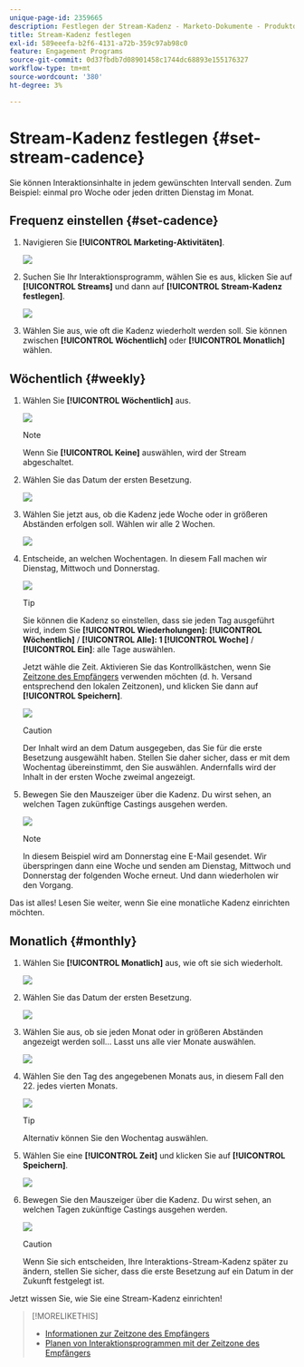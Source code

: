 ```yaml
---
unique-page-id: 2359665
description: Festlegen der Stream-Kadenz - Marketo-Dokumente - Produktdokumentation
title: Stream-Kadenz festlegen
exl-id: 589eeefa-b2f6-4131-a72b-359c97ab98c0
feature: Engagement Programs
source-git-commit: 0d37fbdb7d08901458c1744dc68893e155176327
workflow-type: tm+mt
source-wordcount: '380'
ht-degree: 3%

---
```


# Stream-Kadenz festlegen {#set-stream-cadence}

Sie können Interaktionsinhalte in jedem gewünschten Intervall senden. Zum Beispiel: einmal pro Woche oder jeden dritten Dienstag im Monat.

## Frequenz einstellen {#set-cadence}

1. Navigieren Sie **[!UICONTROL Marketing-Aktivitäten]**.

   ![](assets/login-marketing-activities.png)

1. Suchen Sie Ihr Interaktionsprogramm, wählen Sie es aus, klicken Sie auf **[!UICONTROL Streams]** und dann auf **[!UICONTROL Stream-Kadenz festlegen]**.

   ![](assets/selectstreamcadence.jpg)

1. Wählen Sie aus, wie oft die Kadenz wiederholt werden soll. Sie können zwischen **[!UICONTROL Wöchentlich]** oder **[!UICONTROL Monatlich]** wählen.

## Wöchentlich {#weekly}

1. Wählen Sie **[!UICONTROL Wöchentlich]** aus.

   ![](assets/image2017-12-5-14-3a9-3a43.png)

   >[!NOTE]
   >
   >Wenn Sie **[!UICONTROL Keine]** auswählen, wird der Stream abgeschaltet.

1. Wählen Sie das Datum der ersten Besetzung.

   ![](assets/image2017-12-5-14-3a10-3a17.png)

1. Wählen Sie jetzt aus, ob die Kadenz jede Woche oder in größeren Abständen erfolgen soll. Wählen wir alle 2 Wochen.

   ![](assets/image2017-12-5-14-3a10-3a56.png)

1. Entscheide, an welchen Wochentagen. In diesem Fall machen wir Dienstag, Mittwoch und Donnerstag.

   ![](assets/image2017-12-5-14-3a12-3a29.png)

   >[!TIP]
   >
   >Sie können die Kadenz so einstellen, dass sie jeden Tag ausgeführt wird, indem Sie **[!UICONTROL Wiederholungen]: [!UICONTROL Wöchentlich]** / **[!UICONTROL Alle]: 1 [!UICONTROL Woche]** / **[!UICONTROL Ein]**: alle Tage auswählen.

   Jetzt wähle die Zeit. Aktivieren Sie das Kontrollkästchen, wenn Sie [Zeitzone des Empfängers](/help/marketo/product-docs/email-marketing/drip-nurturing/engagement-program-streams/set-stream-cadence/schedule-engagement-programs-with-recipient-time-zone.md) verwenden möchten (d. h. Versand entsprechend den lokalen Zeitzonen), und klicken Sie dann auf **[!UICONTROL Speichern]**.

   ![](assets/image2017-12-5-14-3a20-3a11.png)

   >[!CAUTION]
   >
   >Der Inhalt wird an dem Datum ausgegeben, das Sie für die erste Besetzung ausgewählt haben. Stellen Sie daher sicher, dass er mit dem Wochentag übereinstimmt, den Sie auswählen. Andernfalls wird der Inhalt in der ersten Woche zweimal angezeigt.

1. Bewegen Sie den Mauszeiger über die Kadenz. Du wirst sehen, an welchen Tagen zukünftige Castings ausgehen werden.

   ![](assets/image2017-12-5-14-3a17-3a29.png)

   >[!NOTE]
   >
   >In diesem Beispiel wird am Donnerstag eine E-Mail gesendet. Wir überspringen dann eine Woche und senden am Dienstag, Mittwoch und Donnerstag der folgenden Woche erneut. Und dann wiederholen wir den Vorgang.

Das ist alles! Lesen Sie weiter, wenn Sie eine monatliche Kadenz einrichten möchten.

## Monatlich {#monthly}

1. Wählen Sie **[!UICONTROL Monatlich]** aus, wie oft sie sich wiederholt.

   ![](assets/image2014-9-15-16-3a30-3a15.png)

1. Wählen Sie das Datum der ersten Besetzung.

   ![](assets/image2014-9-15-16-3a30-3a11.png)

1. Wählen Sie aus, ob sie jeden Monat oder in größeren Abständen angezeigt werden soll… Lasst uns alle vier Monate auswählen.

   ![](assets/image2014-9-15-16-3a30-3a7.png)

1. Wählen Sie den Tag des angegebenen Monats aus, in diesem Fall den 22. jedes vierten Monats.

   ![](assets/image2014-9-15-16-3a29-3a51.png)

   >[!TIP]
   >
   >Alternativ können Sie den Wochentag auswählen.

1. Wählen Sie eine **[!UICONTROL Zeit]** und klicken Sie auf **[!UICONTROL Speichern]**.

   ![](assets/image2014-9-15-16-3a29-3a42.png)

1. Bewegen Sie den Mauszeiger über die Kadenz. Du wirst sehen, an welchen Tagen zukünftige Castings ausgehen werden.

   ![](assets/image2014-9-15-16-3a29-3a38.png)

   >[!CAUTION]
   >
   >Wenn Sie sich entscheiden, Ihre Interaktions-Stream-Kadenz später zu ändern, stellen Sie sicher, dass die erste Besetzung auf ein Datum in der Zukunft festgelegt ist.

Jetzt wissen Sie, wie Sie eine Stream-Kadenz einrichten!

>[!MORELIKETHIS]
>
>* [Informationen zur Zeitzone des Empfängers](/help/marketo/product-docs/email-marketing/email-programs/email-program-actions/scheduling-with-recipient-time-zone/understanding-recipient-time-zone.md)
>* [Planen von Interaktionsprogrammen mit der Zeitzone des Empfängers](/help/marketo/product-docs/email-marketing/drip-nurturing/engagement-program-streams/set-stream-cadence/schedule-engagement-programs-with-recipient-time-zone.md)
